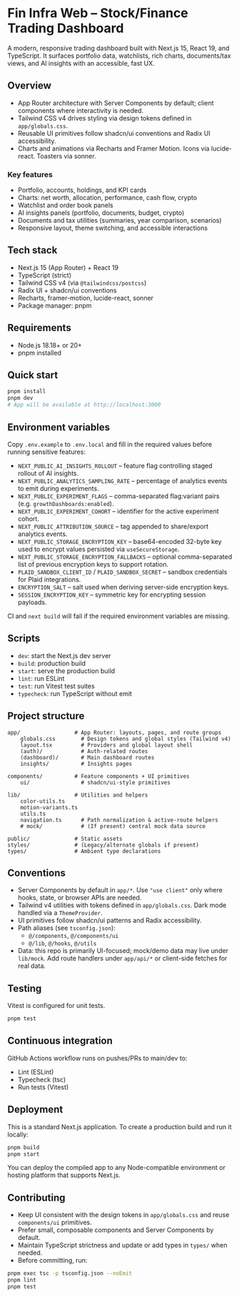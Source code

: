 # Fin Infra Web – Stock/Finance Trading Dashboard

A modern, responsive trading dashboard built with Next.js 15, React 19, and TypeScript. It surfaces portfolio data, watchlists, rich charts, documents/tax views, and AI insights with an accessible, fast UX.

## Overview

- App Router architecture with Server Components by default; client components where interactivity is needed.
- Tailwind CSS v4 drives styling via design tokens defined in `app/globals.css`.
- Reusable UI primitives follow shadcn/ui conventions and Radix UI accessibility.
- Charts and animations via Recharts and Framer Motion. Icons via lucide-react. Toasters via sonner.

### Key features

- Portfolio, accounts, holdings, and KPI cards
- Charts: net worth, allocation, performance, cash flow, crypto
- Watchlist and order book panels
- AI insights panels (portfolio, documents, budget, crypto)
- Documents and tax utilities (summaries, year comparison, scenarios)
- Responsive layout, theme switching, and accessible interactions

## Tech stack

- Next.js 15 (App Router) + React 19
- TypeScript (strict)
- Tailwind CSS v4 (via `@tailwindcss/postcss`)
- Radix UI + shadcn/ui conventions
- Recharts, framer-motion, lucide-react, sonner
- Package manager: pnpm

## Requirements

- Node.js 18.18+ or 20+
- pnpm installed

## Quick start

```bash
pnpm install
pnpm dev
# App will be available at http://localhost:3000
```

## Environment variables

Copy `.env.example` to `.env.local` and fill in the required values before running sensitive features:

- `NEXT_PUBLIC_AI_INSIGHTS_ROLLOUT` – feature flag controlling staged rollout of AI insights.
- `NEXT_PUBLIC_ANALYTICS_SAMPLING_RATE` – percentage of analytics events to emit during experiments.
- `NEXT_PUBLIC_EXPERIMENT_FLAGS` – comma-separated flag:variant pairs (e.g. `growthDashboards:enabled`).
- `NEXT_PUBLIC_EXPERIMENT_COHORT` – identifier for the active experiment cohort.
- `NEXT_PUBLIC_ATTRIBUTION_SOURCE` – tag appended to share/export analytics events.
- `NEXT_PUBLIC_STORAGE_ENCRYPTION_KEY` – base64-encoded 32-byte key used to encrypt values persisted via `useSecureStorage`.
- `NEXT_PUBLIC_STORAGE_ENCRYPTION_FALLBACKS` – optional comma-separated list of previous encryption keys to support rotation.
- `PLAID_SANDBOX_CLIENT_ID` / `PLAID_SANDBOX_SECRET` – sandbox credentials for Plaid integrations.
- `ENCRYPTION_SALT` – salt used when deriving server-side encryption keys.
- `SESSION_ENCRYPTION_KEY` – symmetric key for encrypting session payloads.

CI and `next build` will fail if the required environment variables are missing.

## Scripts

- `dev`: start the Next.js dev server
- `build`: production build
- `start`: serve the production build
- `lint`: run ESLint
- `test`: run Vitest test suites
- `typecheck`: run TypeScript without emit

## Project structure

```
app/                 # App Router: layouts, pages, and route groups
	globals.css        # Design tokens and global styles (Tailwind v4)
	layout.tsx         # Providers and global layout shell
	(auth)/            # Auth-related routes
	(dashboard)/       # Main dashboard routes
	insights/          # Insights pages

components/          # Feature components + UI primitives
	ui/                # shadcn/ui-style primitives

lib/                 # Utilities and helpers
	color-utils.ts
	motion-variants.ts
	utils.ts
	navigation.ts      # Path normalization & active-route helpers
	# mock/            # (If present) central mock data source

public/              # Static assets
styles/              # (Legacy/alternate globals if present)
types/               # Ambient type declarations
```

## Conventions

- Server Components by default in `app/*`. Use `"use client"` only where hooks, state, or browser APIs are needed.
- Tailwind v4 utilities with tokens defined in `app/globals.css`. Dark mode handled via a `ThemeProvider`.
- UI primitives follow shadcn/ui patterns and Radix accessibility.
- Path aliases (see `tsconfig.json`):
	- `@/components`, `@/components/ui`
	- `@/lib`, `@/hooks`, `@/utils`
- Data: this repo is primarily UI-focused; mock/demo data may live under `lib/mock`. Add route handlers under `app/api/*` or client-side fetches for real data.

## Testing

Vitest is configured for unit tests.

```bash
pnpm test
```

## Continuous integration

GitHub Actions workflow runs on pushes/PRs to main/dev to:

- Lint (ESLint)
- Typecheck (tsc)
- Run tests (Vitest)

## Deployment

This is a standard Next.js application. To create a production build and run it locally:

```bash
pnpm build
pnpm start
```

You can deploy the compiled app to any Node-compatible environment or hosting platform that supports Next.js.

## Contributing

- Keep UI consistent with the design tokens in `app/globals.css` and reuse `components/ui` primitives.
- Prefer small, composable components and Server Components by default.
- Maintain TypeScript strictness and update or add types in `types/` when needed.
- Before committing, run:

```bash
pnpm exec tsc -p tsconfig.json --noEmit
pnpm lint
pnpm test
```
